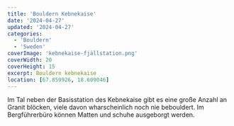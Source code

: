 ```yaml
---
title: 'Bouldern Kebnekaise'
date: '2024-04-27'
updated: '2024-04-27'
categories:
  - 'Bouldern'
  - 'Sweden'
coverImage: 'kebnekaise-fjällstation.png'
coverWidth: 20
coverHeight: 15
excerpt: Bouldern kebnekaise
location: [67.859926, 18.609046]
---
```


Im Tal neben der Basisstation des Kebnekaise gibt es eine große Anzahl an Granit blöcken, viele davon wharscheinlich noch nie bebouldert. Im Bergführerbüro können Matten und schuhe ausgeborgt werden.